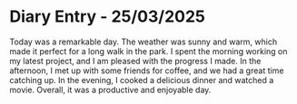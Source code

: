 # Diary Entry - 25/03/2025

Today was a remarkable day. The weather was sunny and warm, which made it perfect for a long walk in the park. I spent the morning working on my latest project, and I am pleased with the progress I made. In the afternoon, I met up with some friends for coffee, and we had a great time catching up. In the evening, I cooked a delicious dinner and watched a movie. Overall, it was a productive and enjoyable day.